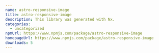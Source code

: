 ```yaml
---
name: astro-responsive-image
title: astro-responsive-image
description: This library was generated with Nx.
categories:
  - uncategorized
npmUrl: https://www.npmjs.com/package/astro-responsive-image
homepageUrl: https://www.npmjs.com/package/astro-responsive-image
downloads: 5
---
```

